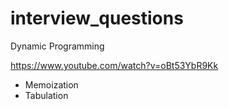# interview_questions

Dynamic Programming

https://www.youtube.com/watch?v=oBt53YbR9Kk

- Memoization
- Tabulation